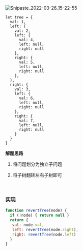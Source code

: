 ![Snipaste_2022-03-26_15-22-55](https://user-images.githubusercontent.com/17806205/160229743-56b8ee1d-d2bc-4740-9c6f-06bacddaa848.png)

```
let tree = {
  val: 1,
  left: {
    val: 2,
    left: {
      val: 4,
      left: null,
      right: null
    },
    right: {
      val: 5,
      left: null,
      right: null
    },
  },
  right: {
    val: 3,
    left: {
      val: 6,
      left: null,
      right: null
    },
    right: {
      val: 7,
      left: null,
      right: null
    }
  }
}
```
**解题思路**
1) 将问题划分为独立子问题

2) 将子树翻转左右子树即可

<br/>

### 实现

```javaScript
function revertTree(node) {
  if (!node) { return null }
  return {
   val: node.val,
   left: revertTree(node.right),
   right: revertTree(node.left)
  }
}

```
